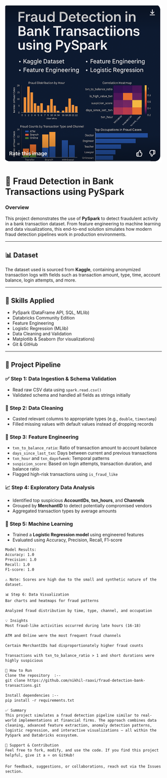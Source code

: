 ![Fraud Detection Cover](https://github.com/nikhil-raavi/fraud-detection-bank-transactions/blob/main/cover.png)

# 🏦 Fraud Detection in Bank Transactions using PySpark

### Overview
This project demonstrates the use of **PySpark** to detect fraudulent activity in a bank transaction dataset. From feature engineering to machine learning and data visualizations, this end-to-end solution simulates how modern fraud detection pipelines work in production environments.

---

## 📊 Dataset
The dataset used is sourced from **Kaggle**, containing anonymized transaction logs with fields such as transaction amount, type, time, account balance, login attempts, and more.

---

## 🧠 Skills Applied
- PySpark (DataFrame API, SQL, MLlib)
- Databricks Community Edition
- Feature Engineering
- Logistic Regression (MLlib)
- Data Cleaning and Validation
- Matplotlib & Seaborn (for visualizations)
- Git & GitHub

---

## 🔄 Project Pipeline

### ✅ Step 1: Data Ingestion & Schema Validation
- Read raw CSV data using `spark.read.csv()`
- Validated schema and handled all fields as strings initially

### 🔧 Step 2: Data Cleaning
- Casted relevant columns to appropriate types (e.g., `double`, `timestamp`)
- Filled missing values with default values instead of dropping records

### 🧱 Step 3: Feature Engineering
- `txn_to_balance_ratio`: Ratio of transaction amount to account balance
- `days_since_last_txn`: Days between current and previous transactions
- `txn_hour` and `txn_dayofweek`: Temporal patterns
- `suspicion_score`: Based on login attempts, transaction duration, and balance ratio
- Flagged high-risk transactions using `is_fraud_like`

### 📈 Step 4: Exploratory Data Analysis
- Identified top suspicious **AccountIDs**, **txn_hours**, and **Channels**
- Grouped by **MerchantID** to detect potentially compromised vendors
- Aggregated transaction types by average amounts

### 🤖 Step 5: Machine Learning
- Trained a **Logistic Regression model** using engineered features
- Evaluated using Accuracy, Precision, Recall, F1-score

```text
Model Results:
Accuracy: 1.0
Precision: 1.0
Recall: 1.0
F1-score: 1.0

⚠️ Note: Scores are high due to the small and synthetic nature of the dataset.

📊 Step 6: Data Visualization
Bar charts and heatmaps for fraud patterns

Analyzed fraud distribution by time, type, channel, and occupation

💡 Insights
Most fraud-like activities occurred during late hours (16-18)

ATM and Online were the most frequent fraud channels

Certain MerchantIDs had disproportionately higher fraud counts

Transactions with txn_to_balance_ratio > 1 and short durations were highly suspicious

🚀 How to Run
Clone the repository  :--
git clone https://github.com/nikhil-raavi/fraud-detection-bank-transactions.git

Install dependencies :--
pip install -r requirements.txt

✅ Summary
This project simulates a fraud detection pipeline similar to real-world implementations at financial firms. The approach combines data cleaning, advanced feature extraction, anomaly detection patterns, logistic regression, and interactive visualizations — all within the PySpark and Databricks ecosystem.

💬 Support & Contribution
Feel free to fork, modify, and use the code. If you find this project helpful, give it a ⭐ on GitHub!

For feedback, suggestions, or collaborations, reach out via the Issues section.


